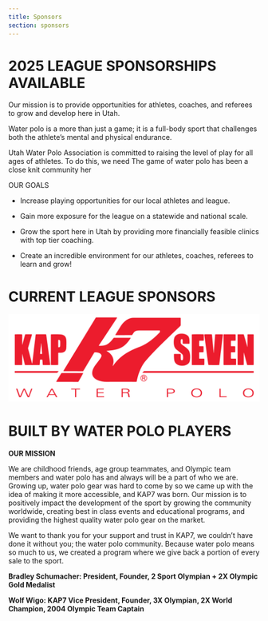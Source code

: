 ```yaml
---
title: Sponsors
section: sponsors  
---
```

# **2025 LEAGUE SPONSORSHIPS AVAILABLE**

Our mission is to provide opportunities for athletes, coaches, and referees to grow and develop here in Utah. 

Water polo is a more than just a game; it is a full-body sport that challenges both the athlete’s mental and physical endurance. 

Utah Water Polo Association is committed to raising the level of play for all ages of athletes. To do this, we need The game of water polo has been a close knit community her

OUR GOALS

- Increase playing opportunities for our local athletes and league.

- Gain more exposure for the league on a statewide and national scale.

- Grow the sport here in Utah by providing more financially feasible clinics with top tier coaching.

- Create an incredible environment for our athletes, coaches, referees to learn and grow!

# **CURRENT LEAGUE SPONSORS**

![Kap7](./assets/80e21690_Kap7.jpeg)

# BUILT BY WATER POLO PLAYERS

**OUR MISSION**

We are childhood friends, age group teammates, and Olympic team members and water polo has and always will be a part of who we are. Growing up, water polo gear was hard to come by so we came up with the idea of making it more accessible, and KAP7 was born. Our mission is to positively impact the development of the sport by growing the community worldwide, creating best in class events and educational programs, and providing the highest quality water polo gear on the market.

We want to thank you for your support and trust in KAP7, we couldn’t have done it without you; the water polo community. Because water polo means so much to us, we created a program where we give back a portion of every sale to the sport.

**Bradley Schumacher: President, Founder, 2 Sport Olympian + 2X Olympic Gold Medalist**

**Wolf Wigo: KAP7 Vice President, Founder, 3X Olympian, 2X World Champion, 2004 Olympic Team Captain**

<br/>

